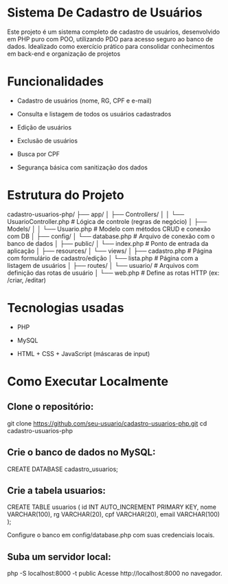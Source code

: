 # Sistema De Cadastro de Usuários
Este projeto é um sistema completo de cadastro de usuários, desenvolvido em PHP puro com POO, utilizando PDO para acesso seguro ao banco de dados. Idealizado como exercício prático para consolidar conhecimentos em back-end e organização de projetos
# Funcionalidades
- Cadastro de usuários (nome, RG, CPF e e-mail)

- Consulta e listagem de todos os usuários cadastrados

- Edição de usuários

- Exclusão de usuários

- Busca por CPF

- Segurança básica com sanitização dos dados
# Estrutura do Projeto
cadastro-usuarios-php/
├── app/
│   ├── Controllers/
│   │   └── UsuarioController.php      # Lógica de controle (regras de negócio)
│   ├── Models/
│   │   └── Usuario.php                # Modelo com métodos CRUD e conexão com DB
│
├── config/
│   └── database.php                   # Arquivo de conexão com o banco de dados
│
├── public/
│   └── index.php                      # Ponto de entrada da aplicação
│
├── resources/
│   └── views/
│       ├── cadastro.php               # Página com formulário de cadastro/edição
│       └── lista.php                  # Página com a listagem de usuários
│
├── routes/
│   └── usuario/                       # Arquivos com definição das rotas de usuário
│       └── web.php                    # Define as rotas HTTP (ex: /criar, /editar)

# Tecnologias usadas
- PHP

- MySQL

- HTML + CSS + JavaScript (máscaras de input)

# Como Executar Localmente
## Clone o repositório:

git clone https://github.com/seu-usuario/cadastro-usuarios-php.git
cd cadastro-usuarios-php

## Crie o banco de dados no MySQL:

CREATE DATABASE cadastro_usuarios;

## Crie a tabela usuarios:

CREATE TABLE usuarios (
  id INT AUTO_INCREMENT PRIMARY KEY,
  nome VARCHAR(100),
  rg VARCHAR(20),
  cpf VARCHAR(20),
  email VARCHAR(100)
);

Configure o banco em config/database.php com suas credenciais locais.

## Suba um servidor local:

php -S localhost:8000 -t public
Acesse http://localhost:8000 no navegador.

